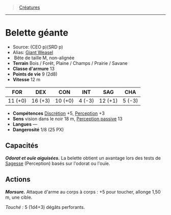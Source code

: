 ﻿> [Créatures](hd_monsters.md)

---

# Belette géante

- Source: (CEO p)(SRD p)
- Alias: [Giant Weasel](srd_monsters_giant_weasel.md)
-  Bête de taille M, non-alignée
- **Terrain** Bois / Forêt, Plaine / Champs / Prairie / Savane
- **Classe d'armure** 13
- **Points de vie** 9 (2d8)
- **Vitesse** 12 m

|FOR|DEX|CON|INT|SAG|CHA|
|---|---|---|---|---|---|
|11 (+0)|16 (+3)|10 (+0)| 4 (-3)|12 (+1)| 5 (-3)|

- **Compétences** [Discrétion](hd_abilities_dexterity_discretion.md) +5, [Perception](hd_abilities_wisdom_perception.md) +3
- **Sens** vision dans le noir 18 m, [Perception passive](hd_abilities_dexterity_perception_passive.md) 13
- **Langues** —
- **Dangerosité** 1/8 (25 PX)

## Capacités

**_Odorat et ouïe aiguisées._** La belette obtient un avantage lors des tests de [Sagesse](hd_abilities_wisdom.md) (Perception) basés sur l'odorat ou l'ouïe.

## Actions

**_Morsure._** Attaque d'arme au corps à corps : +5 pour toucher, allonge 1,50 m, une cible.

_Touché :_ 5 (1d4+3) dégâts perforants.

